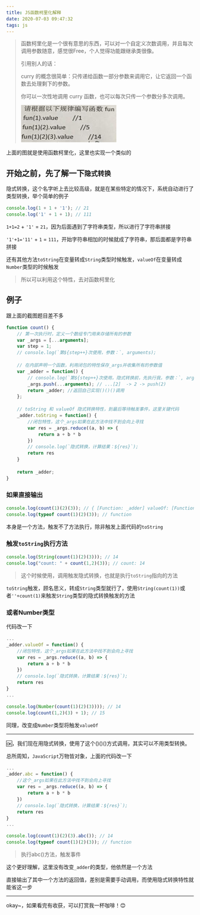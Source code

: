 ```yaml
---
title: JS函数柯里化解释
date: 2020-07-03 09:47:32
tags: js
---
```


> 函数柯里化是一个很有意思的东西，可以对一个自定义次数调用，并且每次调用参数随意，感觉很Free，个人觉得功能跟继承类很像。
>
> 引用别人的话：
>
> curry 的概念很简单：只传递给函数一部分参数来调用它，让它返回一个函数去处理剩下的参数。
>
> 你可以一次性地调用 curry 函数，也可以每次只传一个参数分多次调用。
>
> ![](/img/md0703/klh.jpg)

<!--more-->

上面的图就是使用函数柯里化，这里也实现一个类似的

## 开始之前，先了解一下`隐式转换`

隐式转换，这个名字听上去比较高级，就是在某些特定的情况下，系统自动进行了类型转换，举个简单的例子

```js
console.log(1 + 1 + '1'); // 21
console.log('1' + 1 + 1); // 111
```

`1+1=2` + `'1'`  = `21`，因为后面遇到了字符串类型，所以进行了字符串拼接

`'1'+1='11'` + `1` = `111`，开始字符串相加的时候就成了字符串，那后面都是字符串拼接

还有其他方法`toString`在变量转成`String`类型时候触发，`valueOf`在变量转成`Number`类型的时候触发

>  所以可以利用这个特性，去对函数柯里化

## 例子

跟上面的截图题目差不多


```js
function count() {
    // 第一次执行时，定义一个数组专门用来存储所有的参数
    var _args = [...arguments];
    var step = 1;
    // console.log(`第${step++}次使用，参数：`, arguments);
    
    // 在内部声明一个函数，利用闭包的特性保存_args并收集所有的参数值
    var _adder = function() {
        // console.log(`第${step++}次使用，隐式转换前，先执行我，参数：`, arguments);
        _args.push(...arguments); // ...[2]  -> 2 -> push(2)
        return _adder; //返回自己实现()()()调用
    };

    // toString 和 valueOf 隐式转换特性，到最后等待触发事件，这里关键代码
    _adder.toString = function() {
        //闭包特性，这个_args如果在此方法中找不到会向上寻找
        var res = _args.reduce((a, b) => {
            return a + b * b
        })
        // console.log(`隐式转换，计算结果：${res}`);
        return res
    }

    return _adder;
}
```

### 如果直接输出

```js
console.log(count(1)(2)(3)); // { [Function: _adder] valueOf: [Function] }
console.log(typeof count(1)(2)(3)); // function
```

本身是一个方法，触发不了方法执行，除非触发上面代码的`toString`

### 触发`toString`执行方法

```js
console.log(String(count(1)(2)(3))); // 14
console.log("count: " + count(1,2)(3)); // count: 14
```

>  这个时候使用，调用触发隐式转换，也就是执行`toString`指向的方法

`toString`触发，顾名思义，转成`String`类型就行了，使用`String(count(1))`或者`''+count(1)`来触发`String`类型的隐式转换触发的方法

### 或者Number类型

代码改一下

```js
...
_adder.valueOf = function() {
    //闭包特性，这个_args如果在此方法中找不到会向上寻找
    var res = _args.reduce((a, b) => {
        return a + b * b
    })
    // console.log(`隐式转换，计算结果：${res}`);
    return res
}
...
```

```js
console.log(Number(count(1)(2)(3)))); // 14
console.log(count(1,2)(3) + 1); // 15
```

同理，改变成`Number`类型将触发`valueOf`

---

🆗，我们现在用隐式转换，使用了这个()()()方式调用，其实可以不用类型转换。

总所周知，`JavaScript`万物皆对象，上面的代码改一下

```js
...
_adder.abc = function() {
    //这个_args如果在此方法中找不到会向上寻找
    var res = _args.reduce((a, b) => {
        return a + b * b
    })
    // console.log(`隐式转换，计算结果：${res}`);
    return res
}
...
```

```js
console.log(count(1)(2)(3).abc()); // 14
console.log(typeof count(1)(2)(3)); // function
```

> 执行abc()方法，触发事件

这个更好理解，这里没有改变`_adder`的类型，他依然是一个方法

直接输出了其中一个方法的返回值，差别是需要手动调用，而使用隐式转换特性就能省这一步

---

okay~，如果看完有收获，可以打赏我一杯咖啡！😊







